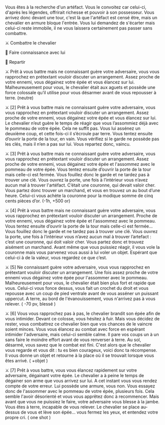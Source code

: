 Vous êtes à la recherche d'un artéfact. Vous le convoitez car celui-ci, d'après les légendes, offrirait richesse et pouvoir à son possesseur. Vous arrivez donc devant une tour, c'est là que l'artéfact est censé être, mais un chevalier en armure bloque l'entrée. Vous lui demandez de s'écarter mais celui-ci reste immobile, il ne vous laissera certainement pas passer sans combattre.

⚔️ Combattre le chevalier

🤝 Faire connaissance avec lui

🚶 Repartir

:crossed_swords: Prêt à vous battre mais ne connaissant guère votre adversaire, vous vous rapprochez en prétextant vouloir discuter un arrangement. Assez proche de votre ennemi, vous dégainez votre épée et vous élancez sur lui. Malheureusement pour vous, le chevalier était aux aguets et possède une force colossale qu’il utilise pour vous désarmer avant de vous repousser à terre. (neutre)


:crossed_swords: [2] Prêt à vous battre mais ne connaissant guère votre adversaire, vous vous rapprochez en prétextant vouloir discuter un arrangement. Assez proche de votre ennemi, vous dégainez votre épée et vous élancez sur lui. Le chevalier n’eut guère le temps de réagir que vous l’assommiez déjà avec le pommeau de votre épée. Cela ne suffit pas. Vous lui assénez un deuxième coup, et cette fois-ci il s’écroule par terre. Vous tentez ensuite d’ouvrir la porte de la tour, en vain. Vous vérifiez si le garde ne possède pas les clés, mais il n’en a pas sur lui. Vous repartez donc, vaincu.


:crossed_swords: [3] Prêt à vous battre mais ne connaissant guère votre adversaire, vous vous rapprochez en prétextant vouloir discuter un arrangement. Assez proche de votre ennemi, vous dégainez votre épée et l'assommez avec le pommeau de votre épée. Vous tentez ensuite d’ouvrir la porte de la tour mais celle-ci est fermée. Vous fouillez donc le garde et ne tardez pas à trouver une clé. Vous ouvrez la porte, une fois à l’intérieur vous n’avez aucun mal à trouver l'artéfact. C’était une couronne, qui devait valoir cher. Vous partez donc trouver un marchand, et vous en trouvez un au bout d’une heure. Celui-ci vous achète la couronne pour la modique somme de cinq cents pièces d’or. (-1h, +500 or)


:crossed_swords: [4] Prêt à vous battre mais ne connaissant guère votre adversaire, vous vous rapprochez en prétextant vouloir discuter un arrangement. Proche de votre ennemi, vous dégainez votre épée et l'assommez avec le pommeau. Vous tentez ensuite d’ouvrir la porte de la tour mais celle-ci est fermée... Vous fouillez donc le garde et ne tardez pas à trouver une clé. Vous ouvrez la porte, une fois à l’intérieur vous n’avez aucun mal à trouver l’artefact : c’est une couronne, qui doit valoir cher. Vous partez donc et trouvez aisément un marchand. Avant même que vous puissiez réagir, il vous vole la couronne mais vous parvenez vous aussi à lui voler un objet. Espérant que celui-ci à de la valeur, vous regardez ce que c’est.

:crossed_swords: [5] Ne connaissant guère votre adversaire, vous vous rapprochez en prétextant vouloir discuter un arrangement. Une fois assez proche de votre ennemi vous dégainez votre épée pour l'assommer avec le pommeau. Malheureusement pour vous, le chevalier était bien plus fort et rapide que vous. Celui-ci vous fonce dessus, vous fait un crochet du droit et vous repousse avec un coup de pied ventrale avant de vous asséner un puissant uppercut. A terre, au bord de l'évanouissement, vous n'arrivez pas à vous relever. ( -70 pv, blessé ) 

:crossed_swords: [6] Vous vous rapprochez pas à pas, le chevalier brandit son épée afin de vous intimider. Devant ce colosse, vous hésitez à fuir. Mais vous décidez de rester, vous combattrez ce chevalier bien que vos chances de le vaincre soient minces. Vous vous élancez au combat avec force en espérant intimider l'adversaire, mais celui-ci semble calme. Il pare vos coups un à un sans faire le moindre effort avant de vous renverser à terre. Au sol, désarmé, vous savez que le combat est fini. C'est alors que le chevalier vous regarde et vous dit : tu es bien courageux, voici donc ta récompense. Il vous donne un objet et retourne à la place où il se trouvait lorsque vous êtes arrivé. ( +objet )

:crossed_swords: [7] Prêt à vous battre, vous vous élancez rapidement sur votre adversaire, dégainant votre épée. Le chevalier a à peine le temps de dégainer son arme que vous arrivez sur lui. A cet instant vous vous rendez compte de votre erreur. Lui possède une armure, vous non. Vous essayez donc de l'assommer avec le pommeau de votre épée, plusieurs fois. Cela semble l'avoir désorienté et vous vous apprêtez donc à recommencer. Mais avant que vous ne puissiez le faire, votre adversaire vous blesse à la jambe. Vous êtes à terre, incapable de vous relever. Le chevalier se place au-dessus de vous et lève son épée... vous fermez les yeux, et entendez votre propre cri. ( one shot )
